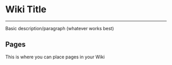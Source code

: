 # Wiki Title
---
Basic description/paragraph (whatever works best)

## Pages

This is where you can place pages in your Wiki